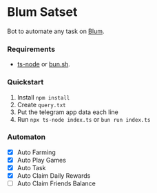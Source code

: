 # Blum Satset

Bot to automate any task on [Blum](https://t.me/BlumCryptoBot).

### Requirements

- [ts-node](https://typestrong.org/ts-node/) or [bun.sh](https://bun.sh/).

### Quickstart

1. Install `npm install`
2. Create `query.txt`
3. Put the telegram app data each line
4. Run `npx ts-node index.ts` or `bun run index.ts`

### Automaton

- [x] Auto Farming
- [x] Auto Play Games
- [x] Auto Task
- [x] Auto Claim Daily Rewards
- [ ] Auto Claim Friends Balance
